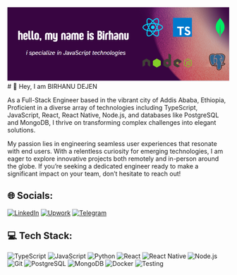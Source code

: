 <img src="banner.png" alt="banner">
# 👋 Hey, I am BIRHANU DEJEN


As a Full-Stack  Engineer based in the vibrant city of Addis Ababa, Ethiopia,  Proficient in a diverse array of technologies including TypeScript, JavaScript, React, React Native, Node.js, and databases like PostgreSQL and MongoDB, I thrive on transforming complex challenges into elegant solutions.

My passion lies in engineering seamless user experiences that resonate with end users. With a relentless curiosity for emerging technologies, I am eager to explore innovative projects both remotely and in-person around the globe. If you’re seeking a dedicated engineer ready to make a significant impact on your team, don’t hesitate to reach out!

## 🌐 Socials:

[![LinkedIn](https://img.shields.io/badge/LinkedIn-%230077B5.svg?style=for-the-badge&logo=linkedin&logoColor=white)](https://www.linkedin.com/in/birhanu-dejen/)
[![Upwork](https://img.shields.io/badge/Upwork-6fda44?style=for-the-badge&logo=upwork&logoColor=white)](https://www.upwork.com/freelancers/~0127deac290a5cccb2)
[![Telegram](https://img.shields.io/badge/Telegram-%230077B5.svg?style=for-the-badge&logo=telegram&logoColor=white)](https://t.me/birhanu_dejen)

## 💻 Tech Stack:

![TypeScript](https://img.shields.io/badge/typescript-%23007ACC.svg?style=for-the-badge&logo=typescript&logoColor=white)
![JavaScript](https://img.shields.io/badge/javascript-%23323330.svg?style=for-the-badge&logo=javascript&logoColor=%23F7DF1E)
![Python](https://img.shields.io/badge/python-%2314354C.svg?style=for-the-badge&logo=python&logoColor=white)
![React](https://img.shields.io/badge/react-%2320232a.svg?style=for-the-badge&logo=react&logoColor=%2361DAFB)
![React Native](https://img.shields.io/badge/react_native-%2320232a.svg?style=for-the-badge&logo=react&logoColor=%2361DAFB)
![Node.js](https://img.shields.io/badge/node.js-%2343853D.svg?style=for-the-badge&logo=node.js&logoColor=white)
![Git](https://img.shields.io/badge/git-%23F05032.svg?style=for-the-badge&logo=git&logoColor=white)
![PostgreSQL](https://img.shields.io/badge/postgresql-%23316192.svg?style=for-the-badge&logo=postgresql&logoColor=white)
![MongoDB](https://img.shields.io/badge/MongoDB-%234ea94b.svg?style=for-the-badge&logo=mongodb&logoColor=white)
![Docker](https://img.shields.io/badge/docker-%230db7ed.svg?style=for-the-badge&logo=docker&logoColor=white)
![Testing](https://img.shields.io/badge/testing-%23575E8B.svg?style=for-the-badge&logo=cypress&logoColor=white)
